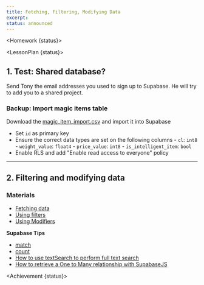 ```yaml
---
title: Fetching, Filtering, Modifying Data
excerpt:
status: announced
---
```


<script>
	import Homework from "$lib/components/Homework.svelte";
	import LessonPlan from "$lib/components/LessonPlan.svelte";
	import Achievement from "$lib/components/Achievement.svelte";
</script>

<Homework {status}>

</Homework>

<LessonPlan {status}>

<h2> 1. Test: Shared database?</h2>

Send Tony the email addresses you used to sign up to Supabase. He will try to add you to a shared project.

### Backup: Import magic items table

Download the [magic_item_import.csv](/files/magic_item_import.csv) and import it into Supabase

- Set `id` as primary key
- Ensure the correct data types are set on the following columns - `cl`: `int8` - `weight_value`: `float4` - `price_value`: `int8` - `is_intelligent_item`: `bool`
- Enable RLS and add "Enable read access to everyone" policy

---

<h2>2. Filtering and modifying data</h2>

### Materials

- [Fetching data](https://supabase.com/docs/reference/javascript/select)
- [Using filters](https://supabase.com/docs/reference/javascript/using-filters)
- [Using Modifiers](https://supabase.com/docs/reference/javascript/db-modifiers-select)

**Supabase Tips**

- [match](https://www.youtube.com/watch?v=Jx8unDjLaKg)
- [count](https://www.youtube.com/watch?v=51ChVycS__k)
- [How to use textSearch to perform full text search](https://www.youtube.com/watch?v=b-mgca_2Oe4)
- [How to retrieve a One to Many relationship with SupabaseJS](https://www.youtube.com/watch?v=_GQJa3xAfJ4)

</LessonPlan>

<Achievement {status}>

</Achievement>
